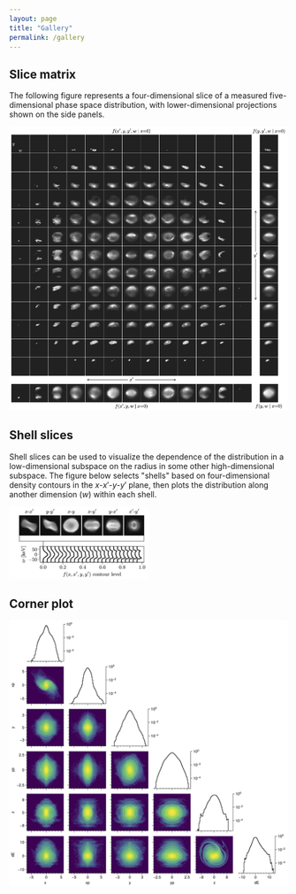 ```yaml
---
layout: page
title: "Gallery"
permalink: /gallery
---
```



## Slice matrix

The following figure represents a four-dimensional slice of a measured five-dimensional phase space distribution, with lower-dimensional projections shown on the side panels.

![](figures/slice_matrix.png)


## Shell slices
Shell slices can be used to visualize the dependence of the distribution in a low-dimensional subspace on the radius in some other high-dimensional subspace. The figure below selects "shells" based on four-dimensional density contours in the $x$-$x'$-$y$-$y'$ plane, then plots the distribution along another dimension ($w$) within each shell.

<img src="figures/shell_slice.png" width="50%">


## Corner plot
![](figures/corner_log.png)
